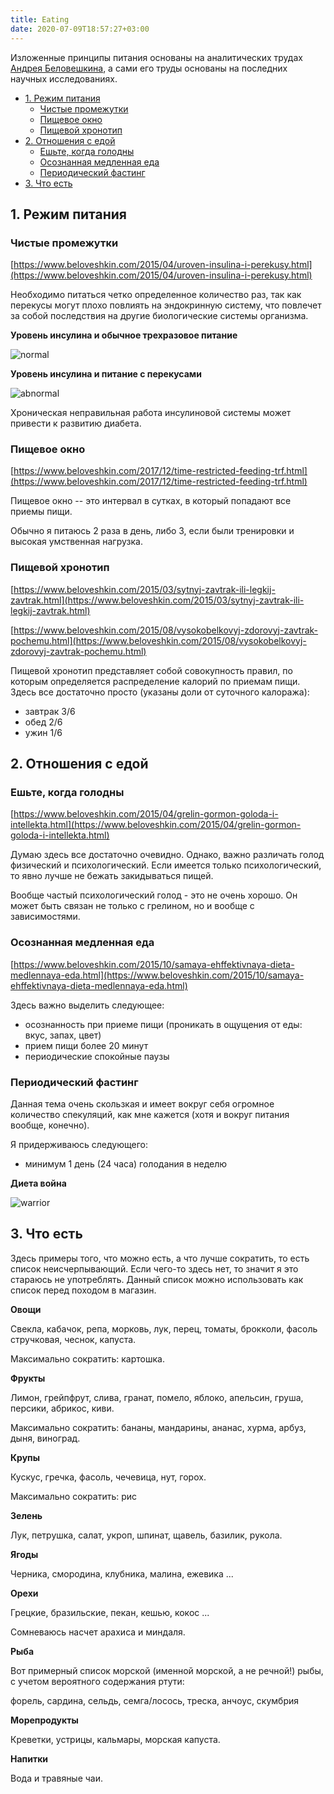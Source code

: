 ```yaml
---
title: Eating
date: 2020-07-09T18:57:27+03:00
---
```


Изложенные принципы питания основаны на аналитических трудах
[Андрея Беловешкина](https://www.beloveshkin.com/), а сами его труды
основаны на последних научных исследованиях.

- [1. Режим питания](#1-режим-питания)
  - [Чистые промежутки](#чистые-промежутки)
  - [Пищевое окно](#пищевое-окно)
  - [Пищевой хронотип](#пищевой-хронотип)
- [2. Отношения с едой](#2-отношения-с-едой)
  - [Ешьте, когда голодны](#ешьте-когда-голодны)
  - [Осознанная медленная еда](#осознанная-медленная-еда)
  - [Периодический фастинг](#периодический-фастинг)
- [3. Что есть](#3-что-есть)

## 1. Режим питания

### Чистые промежутки

[https://www.beloveshkin.com/2015/04/uroven-insulina-i-perekusy.html](https://www.beloveshkin.com/2015/04/uroven-insulina-i-perekusy.html)

Необходимо питаться четко определенное количество раз,
так как перекусы могут плохо повлиять на эндокринную систему,
что повлечет за собой последствия на другие биологические системы организма.

**Уровень инсулина и обычное трехразовое питание**

![normal](https://4.bp.blogspot.com/-_-WfAjPT4mA/VTJdMWzvsnI/AAAAAAAADsk/oaJUmRQ1p-A/s1600/meals-and-insulin.jpg)

**Уровень инсулина и питание с перекусами**

![abnormal](https://images-blogger-opensocial.googleusercontent.com/gadgets/proxy?url=http%3A%2F%2F3.bp.blogspot.com%2F-TiGd-k1n74I%2FVTJdJhf2iGI%2FAAAAAAAADr4%2FECy0pELRRwM%2Fs1600%2FMeal-timing-6x-day.jpg&container=blogger&gadget=a&rewriteMime=image%2F*)


Хроническая неправильная работа инсулиновой системы может привести к развитию диабета.

### Пищевое окно

[https://www.beloveshkin.com/2017/12/time-restricted-feeding-trf.html](https://www.beloveshkin.com/2017/12/time-restricted-feeding-trf.html)

Пищевое окно -- это интервал в сутках, в который попадают все приемы пищи.

Обычно я питаюсь 2 раза в день, либо 3, если были тренировки и высокая умственная нагрузка.


### Пищевой хронотип

[https://www.beloveshkin.com/2015/03/sytnyj-zavtrak-ili-legkij-zavtrak.html](https://www.beloveshkin.com/2015/03/sytnyj-zavtrak-ili-legkij-zavtrak.html)

[https://www.beloveshkin.com/2015/08/vysokobelkovyj-zdorovyj-zavtrak-pochemu.html](https://www.beloveshkin.com/2015/08/vysokobelkovyj-zdorovyj-zavtrak-pochemu.html)

Пищевой хронотип представляет собой совокупность правил, по которым
определяется распределение калорий по приемам пищи.
Здесь все достаточно просто (указаны доли от суточного калоража):

- завтрак 3/6
- обед 2/6
- ужин 1/6

## 2. Отношения с едой

### Ешьте, когда голодны

[https://www.beloveshkin.com/2015/04/grelin-gormon-goloda-i-intellekta.html](https://www.beloveshkin.com/2015/04/grelin-gormon-goloda-i-intellekta.html)

Думаю здесь все достаточно очевидно. Однако, важно различать голод физический и психологический.
Если имеется только психологический, то явно лучше не бежать закидываться пищей.

Вообще частый психологический голод - это не очень хорошо. Он может быть связан не только с грелином,
но и вообще с зависимостями.

### Осознанная медленная еда

[https://www.beloveshkin.com/2015/10/samaya-ehffektivnaya-dieta-medlennaya-eda.html](https://www.beloveshkin.com/2015/10/samaya-ehffektivnaya-dieta-medlennaya-eda.html)

Здесь важно выделить следующее:
- осознанность при приеме пищи (проникать в ощущения от еды: вкус, запах, цвет)
- прием пищи более 20 минут
- периодические спокойные паузы

### Периодический фастинг

Данная тема очень скользкая и имеет вокруг себя огромное количество спекуляций,
как мне кажется (хотя и вокруг питания вообще, конечно).

Я придерживаюсь следующего:

- минимум 1 день (24 часа) голодания в неделю

**Диета война**

![warrior](https://4.bp.blogspot.com/-al1mCDxiidI/WjPCFRFIklI/AAAAAAAAOQg/lojw_EQ_iuotS7c2c06gpauFObJSyOBpACLcBGAs/s640/main-qimg-a063a13910ca662fa8d62eb5959c6e48.png)

## 3. Что есть

Здесь примеры того, что можно есть, а что лучше сократить, то есть список неисчерпывающий.
Если чего-то здесь нет, то значит я это стараюсь не употреблять.
Данный список можно использовать как список перед походом в магазин.

**Овощи**

Свекла, кабачок, репа, морковь, лук, перец, томаты, брокколи, фасоль стручковая, чеснок, капуста.

Максимально сократить: картошка.

**Фрукты**

Лимон, грейпфрут, слива, гранат, помело, яблоко, апельсин, груша, персики, абрикос, киви.

Максимально сократить: бананы, мандарины, ананас, хурма, арбуз, дыня, виноград.

**Крупы**

Кускус, гречка, фасоль, чечевица, нут, горох.

Максимально сократить: рис

**Зелень**

Лук, петрушка, салат, укроп, шпинат, щавель, базилик, рукола.

**Ягоды**

Черника, смородина, клубника, малина, ежевика ...

**Орехи**

Грецкие, бразильские, пекан, кешью, кокос ...

Сомневаюсь насчет арахиса и миндаля.

**Рыба**

Вот примерный список морской (именной морской, а не речной!) рыбы, с учетом 
вероятного содержания ртути:

форель, сардина, сельдь, семга/лосось, треска, анчоус, скумбрия

**Морепродукты**

Креветки, устрицы, кальмары, морская капуста.

**Напитки**

Вода и травяные чаи.